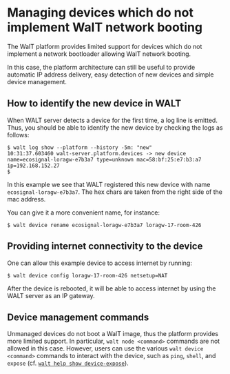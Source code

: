 
# Managing devices which do not implement WalT network booting

The WalT platform provides limited support for devices which do not implement a network bootloader
allowing WalT network booting.

In this case, the platform architecture can still be useful to provide automatic IP address
delivery, easy detection of new devices and simple device management.


## How to identify the new device in WALT

When WALT server detects a device for the first time, a log line is emitted.
Thus, you should be able to identify the new device by checking the logs as follows:

```
$ walt log show --platform --history -5m: "new"
10:31:37.603460 walt-server.platform.devices -> new device name=ecosignal-loragw-e7b3a7 type=unknown mac=58:bf:25:e7:b3:a7 ip=192.168.152.27
$
```

In this example we see that WALT registered this new device with name `ecosignal-loragw-e7b3a7`.
The hex chars are taken from the right side of the mac address.

You can give it a more convenient name, for instance:
```
$ walt device rename ecosignal-loragw-e7b3a7 loragw-17-room-426
```

## Providing internet connectivity to the device

One can allow this example device to access internet by running:
```
$ walt device config loragw-17-room-426 netsetup=NAT
```

After the device is rebooted, it will be able to access internet by using the WALT server as an IP gateway.


## Device management commands

Unmanaged devices do not boot a WalT image, thus the platform provides more limited support.
In particular, `walt node <command>` commands are not allowed in this case.
However, users can use the various `walt device <command>` commands to interact with the device,
such as `ping`, `shell`, and `expose` (cf. [`walt help show device-expose`](device-expose.md)).

